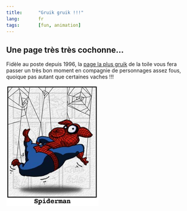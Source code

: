 ```yaml
---
title:      "Gruik gruik !!!"
lang:       fr
tags:       [fun, animation]
---
```


## Une page très très cochonne…

Fidèle au poste depuis 1996, la [page la plus gruik](http://www.pinkpigpage.com/) de la toile vous fera passer un très bon moment en compagnie de personnages assez fous, quoique pas autant que certaines vaches !!!

![](gruik-spiderman.jpg)
